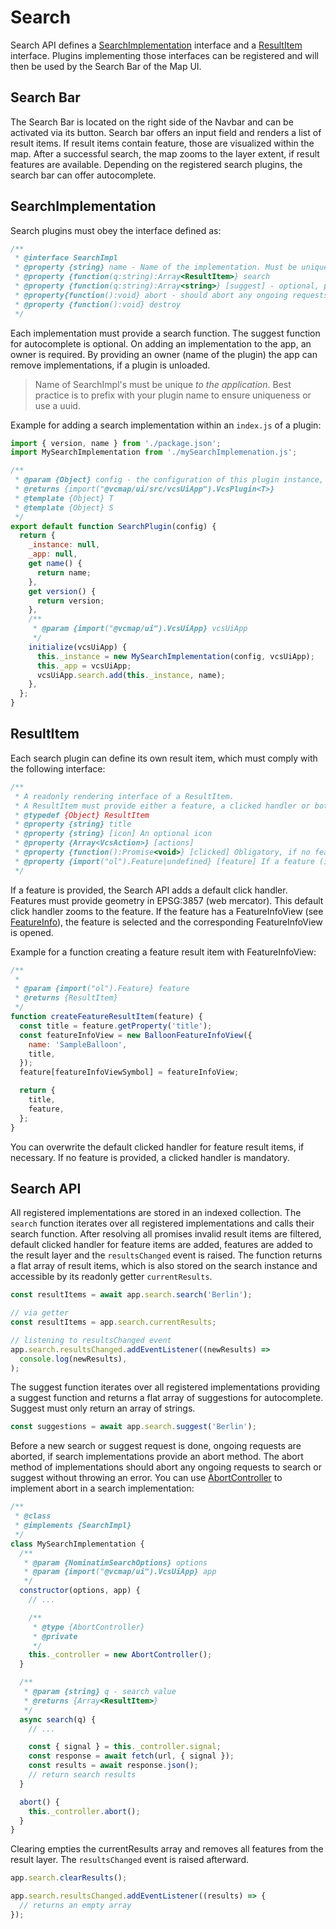 # Search

Search API defines a [SearchImplementation](#SearchImplementation) interface and a [ResultItem](#ResultItem) interface.
Plugins implementing those interfaces can be registered and will then be used by the Search Bar of the Map UI.

## Search Bar

The Search Bar is located on the right side of the Navbar and can be activated via its button.
Search bar offers an input field and renders a list of result items. If result items contain feature, those are visualized within the map.
After a successful search, the map zooms to the layer extent, if result features are available.
Depending on the registered search plugins, the search bar can offer autocomplete.

## SearchImplementation

Search plugins must obey the interface defined as:

```js
/**
 * @interface SearchImpl
 * @property {string} name - Name of the implementation. Must be unique, best practice is to prefix with your plugin name to ensure uniqueness or use a uuid.
 * @property {function(q:string):Array<ResultItem>} search
 * @property {function(q:string):Array<string>} [suggest] - optional, provides suggestions for autocomplete.
 * @property{function():void} abort - should abort any ongoing requests to search or suggest without throwing an error
 * @property {function():void} destroy
 */
```

Each implementation must provide a search function. The suggest function for autocomplete is optional.
On adding an implementation to the app, an owner is required.
By providing an owner (name of the plugin) the app can remove implementations, if a plugin is unloaded.

> Name of SearchImpl's must be unique _to the application_. Best practice is to prefix with your plugin name to ensure uniqueness or use a uuid.

Example for adding a search implementation within an `index.js` of a plugin:

```js
import { version, name } from './package.json';
import MySearchImplementation from './mySearchImplemenation.js';

/**
 * @param {Object} config - the configuration of this plugin instance, passed in from the app.
 * @returns {import("@vcmap/ui/src/vcsUiApp").VcsPlugin<T>}
 * @template {Object} T
 * @template {Object} S
 */
export default function SearchPlugin(config) {
  return {
    _instance: null,
    _app: null,
    get name() {
      return name;
    },
    get version() {
      return version;
    },
    /**
     * @param {import("@vcmap/ui").VcsUiApp} vcsUiApp
     */
    initialize(vcsUiApp) {
      this._instance = new MySearchImplementation(config, vcsUiApp);
      this._app = vcsUiApp;
      vcsUiApp.search.add(this._instance, name);
    },
  };
}
```

## ResultItem

Each search plugin can define its own result item, which must comply with the following interface:

```js
/**
 * A readonly rendering interface of a ResultItem.
 * A ResultItem must provide either a feature, a clicked handler or both.
 * @typedef {Object} ResultItem
 * @property {string} title
 * @property {string} [icon] An optional icon
 * @property {Array<VcsAction>} [actions]
 * @property {function():Promise<void>} [clicked] Obligatory, if no feature is provided. Can overwrite default zoom to feature behaviour.
 * @property {import("ol").Feature|undefined} [feature] If a feature (in web mercator) is provided, the feature is added to the result layer and search zooms to the layer's extent. Default clicked handler is zoom to feature, highlight feature and select feature, if feature has a FeatureInfoView.
 */
```

If a feature is provided, the Search API adds a default click handler.
Features must provide geometry in EPSG:3857 (web mercator).
This default click handler zooms to the feature.
If the feature has a FeatureInfoView (see [FeatureInfo](FEATURE_INFO.md)), the feature is selected and the corresponding FeatureInfoView is opened.

Example for a function creating a feature result item with FeatureInfoView:

```js
/**
 *
 * @param {import("ol").Feature} feature
 * @returns {ResultItem}
 */
function createFeatureResultItem(feature) {
  const title = feature.getProperty('title');
  const featureInfoView = new BalloonFeatureInfoView({
    name: 'SampleBalloon',
    title,
  });
  feature[featureInfoViewSymbol] = featureInfoView;

  return {
    title,
    feature,
  };
}
```

You can overwrite the default clicked handler for feature result items, if necessary.
If no feature is provided, a clicked handler is mandatory.

## Search API

All registered implementations are stored in an indexed collection.
The `search` function iterates over all registered implementations and calls their search function.
After resolving all promises invalid result items are filtered, default clicked handler for feature items are added, features are added to the result layer and the `resultsChanged` event is raised.
The function returns a flat array of result items, which is also stored on the search instance and accessible by its readonly getter `currentResults`.

```js
const resultItems = await app.search.search('Berlin');

// via getter
const resultItems = app.search.currentResults;

// listening to resultsChanged event
app.search.resultsChanged.addEventListener((newResults) =>
  console.log(newResults),
);
```

The suggest function iterates over all registered implementations providing a suggest function and returns a flat array of suggestions for autocomplete.
Suggest must only return an array of strings.

```js
const suggestions = await app.search.suggest('Berlin');
```

Before a new search or suggest request is done, ongoing requests are aborted, if search implementations provide an abort method.
The abort method of implementations should abort any ongoing requests to search or suggest without throwing an error.
You can use [AbortController](https://developer.mozilla.org/en-US/docs/Web/API/AbortController) to implement abort in a search implementation:

```js
/**
 * @class
 * @implements {SearchImpl}
 */
class MySearchImplementation {
  /**
   * @param {NominatimSearchOptions} options
   * @param {import("@vcmap/ui").VcsUiApp} app
   */
  constructor(options, app) {
    // ...

    /**
     * @type {AbortController}
     * @private
     */
    this._controller = new AbortController();
  }

  /**
   * @param {string} q - search value
   * @returns {Array<ResultItem>}
   */
  async search(q) {
    // ...

    const { signal } = this._controller.signal;
    const response = await fetch(url, { signal });
    const results = await response.json();
    // return search results
  }

  abort() {
    this._controller.abort();
  }
}
```

Clearing empties the currentResults array and removes all features from the result layer.
The `resultsChanged` event is raised afterward.

```js
app.search.clearResults();

app.search.resultsChanged.addEventListener((results) => {
  // returns an empty array
});
```
